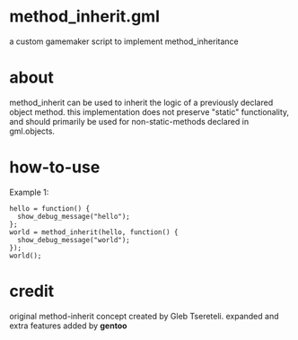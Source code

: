 # method_inherit.gml
a custom gamemaker script to implement method_inheritance

# about
method_inherit can be used to inherit the logic of a previously declared object method.
this implementation does not preserve "static" functionality, and should primarily be used for non-static-methods declared in gml.objects.

# how-to-use
Example 1:
```
hello = function() {
  show_debug_message("hello");
};
world = method_inherit(hello, function() {
  show_debug_message("world");
});
world();
```

# credit
original method-inherit concept created by Gleb Tsereteli. expanded and extra features added by __gentoo__

